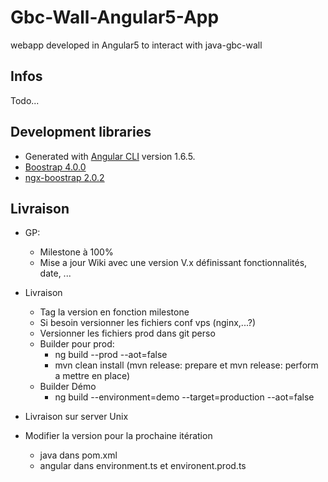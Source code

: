 # Gbc-Wall-Angular5-App

webapp developed in Angular5 to interact with java-gbc-wall

## Infos
Todo...

## Development libraries
* Generated with [Angular CLI](https://github.com/angular/angular-cli) version 1.6.5.
* [Boostrap 4.0.0](https://getbootstrap.com/docs/4.0/getting-started/introduction/)
* [ngx-boostrap 2.0.2](https://valor-software.com/ngx-bootstrap/#/getting-started)


## Livraison
* GP: 
   * Milestone à 100%
   * Mise a jour Wiki avec une version V.x définissant fonctionnalités, date, ...
   
  
* Livraison   
    * Tag la version en fonction milestone
    * Si besoin versionner les fichiers conf vps (nginx,...?)
    * Versionner les fichiers prod dans git perso
    *   Builder pour prod:
        * ng build --prod --aot=false
        * mvn clean install  (mvn release: prepare et mvn release: perform a mettre en place)
    * Builder Démo
        * ng build --environment=demo --target=production --aot=false
        
* Livraison sur server Unix
* Modifier la version pour la prochaine itération
    * java dans pom.xml
    * angular dans environment.ts et environent.prod.ts 